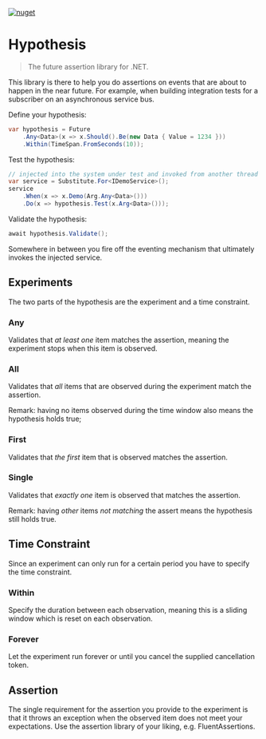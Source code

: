 [![nuget](https://img.shields.io/nuget/v/Hypothesize.svg)](https://www.nuget.org/packages/Hypothesize/)

# Hypothesis

> The future assertion library for .NET.

This library is there to help you do assertions on events that are about to happen in the near future.
For example, when building integration tests for a subscriber on an asynchronous service bus.

Define your hypothesis:

```c#
var hypothesis = Future
    .Any<Data>(x => x.Should().Be(new Data { Value = 1234 }))
    .Within(TimeSpan.FromSeconds(10));
```

Test the hypothesis:

```c#
// injected into the system under test and invoked from another thread
var service = Substitute.For<IDemoService>();
service
    .When(x => x.Demo(Arg.Any<Data>()))
    .Do(x => hypothesis.Test(x.Arg<Data>()));
```

Validate the hypothesis:

```c#
await hypothesis.Validate();
```

Somewhere in between you fire off the eventing mechanism that ultimately invokes the injected service.

## Experiments

The two parts of the hypothesis are the experiment and a time constraint.

### Any

Validates that _at least one_ item matches the assertion, meaning the experiment stops when this item is observed.

### All

Validates that _all_ items that are observed during the experiment match the assertion.

Remark: having no items observed during the time window also means the hypothesis holds true;

### First

Validates that _the first_ item that is observed matches the assertion.

### Single

Validates that _exactly one_ item is observed that matches the assertion.

Remark: having _other_ items _not matching_ the assert means the hypothesis still holds true.

## Time Constraint

Since an experiment can only run for a certain period you have to specify the time constraint.

### Within

Specify the duration between each observation, meaning this is a sliding window which is reset on each observation.

### Forever

Let the experiment run forever or until you cancel the supplied cancellation token.

## Assertion

The single requirement for the assertion you provide to the experiment is that it throws an exception when the observed item does not meet your expectations. 
Use the assertion library of your liking, e.g. FluentAssertions.